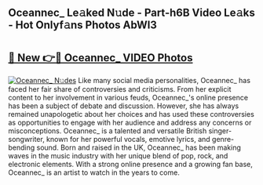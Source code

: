## Oceannec_ Le𝚊ked N𝚞de - Part-h6B Video Le𝚊ks - Hot Onlyf𝚊ns Photos AbWI3

# <h2><a href="http://ab75502.deff.icu/?id=Oceannec_">🔗 New 👉🔴 Oceannec_ VIDEO Photos</a></h2>

[![Oceannec_ N𝚞des](https://i.imgur.com/rIISA9y.gif)](http://ab75502.deff.icu/?id=Oceannec_)
Like many social media personalities, Oceannec_ has faced her fair share of controversies and criticisms. From her explicit content to her involvement in various feuds, Oceannec_'s online presence has been a subject of debate and discussion. However, she has always remained unapologetic about her choices and has used these controversies as opportunities to engage with her audience and address any concerns or misconceptions. Oceannec_ is a talented and versatile British singer-songwriter, known for her powerful vocals, emotive lyrics, and genre-bending sound. Born and raised in the UK, Oceannec_ has been making waves in the music industry with her unique blend of pop, rock, and electronic elements. With a strong online presence and a growing fan base, Oceannec_ is an artist to watch in the years to come.
